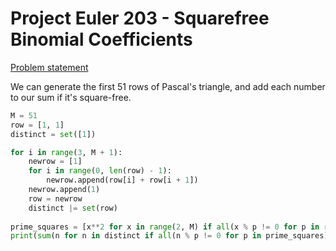 # Project Euler 203 - Squarefree Binomial Coefficients

[Problem statement](https://projecteuler.net/problem=203)

We can generate the first 51 rows of Pascal's triangle, and add each number to our sum if it's square-free.

```Python
M = 51
row = [1, 1]
distinct = set([1])

for i in range(3, M + 1):
	newrow = [1]
	for i in range(0, len(row) - 1):
		newrow.append(row[i] + row[i + 1])
	newrow.append(1)
	row = newrow
	distinct |= set(row)
    
prime_squares = [x**2 for x in range(2, M) if all(x % p != 0 for p in range(2, x))]
print(sum(n for n in distinct if all(n % p != 0 for p in prime_squares)))
```


